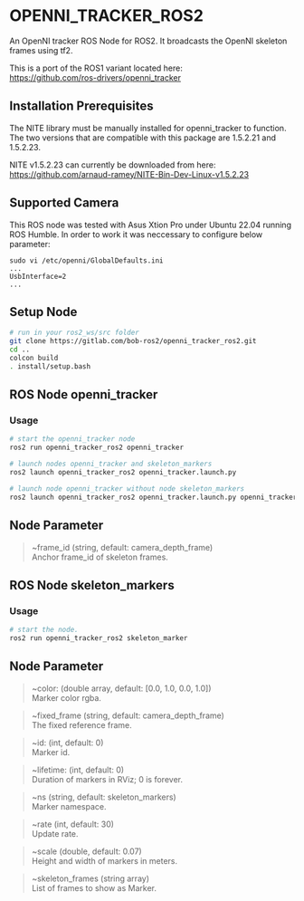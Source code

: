 # OPENNI_TRACKER_ROS2

An OpenNI tracker ROS Node for ROS2. 
It broadcasts the OpenNI skeleton frames using tf2.

This is a port of the ROS1 variant located here:\
https://github.com/ros-drivers/openni_tracker

## Installation Prerequisites

The NITE library must be manually installed for openni_tracker to function. 
The two versions that are compatible with this package are 1.5.2.21 and 1.5.2.23.

NITE v1.5.2.23 can currently be downloaded from here:\
https://github.com/arnaud-ramey/NITE-Bin-Dev-Linux-v1.5.2.23

## Supported Camera

This ROS node was tested with Asus Xtion Pro under Ubuntu 22.04 running ROS Humble. 
In order to work it was neccessary to configure below parameter:

```
sudo vi /etc/openni/GlobalDefaults.ini
...
UsbInterface=2
...
```
## Setup Node ##

```bash
# run in your ros2_ws/src folder
git clone https://gitlab.com/bob-ros2/openni_tracker_ros2.git
cd ..
colcon build
. install/setup.bash
```

## ROS Node openni_tracker

### Usage

```bash
# start the openni_tracker node
ros2 run openni_tracker_ros2 openni_tracker

# launch nodes openni_tracker and skeleton_markers
ros2 launch openni_tracker_ros2 openni_tracker.launch.py

# launch node openni_tracker without node skeleton_markers
ros2 launch openni_tracker_ros2 openni_tracker.launch.py openni_tracker:=false
```

## Node Parameter
> ~frame_id (string, default: camera_depth_frame)\
Anchor frame_id of skeleton frames.

## ROS Node skeleton_markers

### Usage

```bash
# start the node.
ros2 run openni_tracker_ros2 skeleton_marker
```

## Node Parameter

> ~color: (double array, default: [0.0, 1.0, 0.0, 1.0])\
Marker color rgba.

> ~fixed_frame (string, default: camera_depth_frame)\
The fixed reference frame.

> ~id: (int, default: 0)\
Marker id.

> ~lifetime: (int, default: 0)\
Duration of markers in RViz; 0 is forever.

> ~ns (string, default: skeleton_markers)\
Marker namespace.

> ~rate (int, default: 30)\
Update rate.

> ~scale (double, default: 0.07)\
Height and width of markers in meters.

> ~skeleton_frames (string array)\
List of frames to show as Marker.
